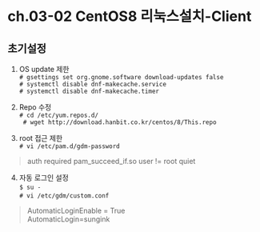 # ch.03-02 CentOS8 리눅스설치-Client

## 초기설정
1. OS update 제한   
` # gsettings set org.gnome.software download-updates false  `  
` # systemctl disable dnf-makecache.service  `  
` # systemctl disable dnf-makecache.timer  `  

2. Repo 수정  
` # cd /etc/yum.repos.d/ `  
` # wget http://download.hanbit.co.kr/centos/8/This.repo`  

3. root 접근 제한  
` # vi /etc/pam.d/gdm-password `  

> auth    required    pam_succeed_if.so user != root quiet

4. 자동 로그인 설정  
` $ su - `  
` # vi /etc/gdm/custom.conf `

> AutomaticLoginEnable = True  
> AutomaticLogin=sungink
